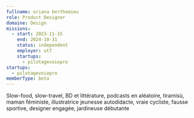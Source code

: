 ```yaml
---
fullname: oriana berthomieu
role: Product Designer
domaine: Design
missions:
  - start: 2023-11-15
    end: 2024-10-31
    status: independent
    employer: ut7
    startups:
      - pilotagevoiepro
startups:
  - pilotagevoiepro
memberType: beta
---
```

Slow-food, slow-travel, BD et littérature, podcasts en aléatoire, tiramisù, maman féministe, illustratrice jeunesse autodidacte, vraie cycliste, fausse sportive, designer engagée, jardineuse débutante